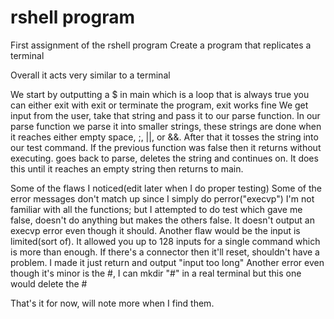 # rshell program
First assignment of the rshell program
Create a program that replicates a terminal

Overall it acts very similar to a terminal

We start by outputting a $ in main which is a loop that is always true
you can either exit with exit or terminate the program, exit works fine
We get input from the user, take that string and pass it to our parse function.
In our parse function we parse it into smaller strings, these strings are done
when it reaches either empty space, ;, ||, or &&. After that it tosses the 
string into our test command. If the previous function was false then it returns without executing. goes back to parse, deletes the string and continues on. It
does this until it reaches an empty string then returns to main. 


Some of the flaws I noticed(edit later when I do proper testing)
Some of the error messages don't match up since I simply do perror("execvp")
I'm not familiar with all the functions; but I attempted to do test which gave
me false, doesn't do anything but makes the others false. It doesn't output an
execvp error even though it should.
Another flaw would be the input is limited(sort of). It allowed you up to 128
inputs for a single command which is more than enough. If there's a connector
then it'll reset, shouldn't have a problem. I made it just return and output
"input too long"
Another error even though it's minor is the #, I can mkdir "#" in a real 
terminal but this one would delete the #

That's it for now, will note more when I find them.
